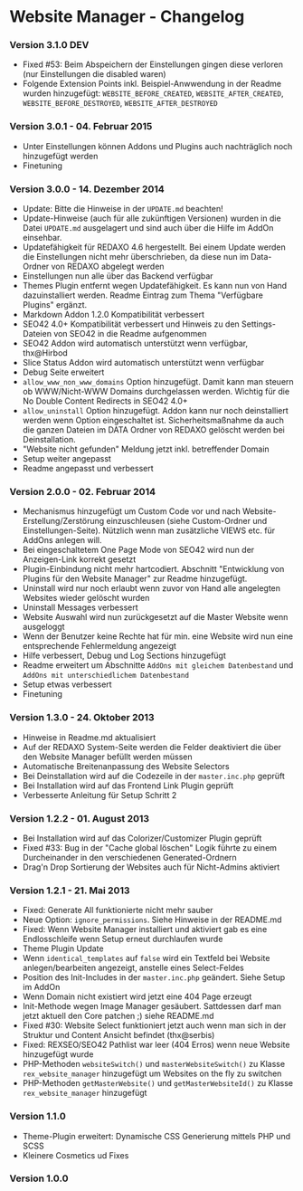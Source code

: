 Website Manager - Changelog
===========================

### Version 3.1.0 DEV

* Fixed #53: Beim Abspeichern der Einstellungen gingen diese verloren (nur Einstellungen die disabled waren)
* Folgende Extension Points inkl. Beispiel-Anwwendung in der Readme wurden hinzugefügt: `WEBSITE_BEFORE_CREATED`, `WEBSITE_AFTER_CREATED`, `WEBSITE_BEFORE_DESTROYED`, `WEBSITE_AFTER_DESTROYED`

### Version 3.0.1 - 04. Februar 2015

* Unter Einstellungen können Addons und Plugins auch nachträglich noch hinzugefügt werden
* Finetuning

### Version 3.0.0 - 14. Dezember 2014

* Update: Bitte die Hinweise in der `UPDATE.md` beachten!
* Update-Hinweise (auch für alle zukünftigen Versionen) wurden in die Datei `UPDATE.md` ausgelagert und sind auch über die Hilfe im AddOn einsehbar.
* Updatefähigkeit für REDAXO 4.6 hergestellt. Bei einem Update werden die Einstellungen nicht mehr überschrieben, da diese nun im Data-Ordner von REDAXO abgelegt werden
* Einstellungen nun alle über das Backend verfügbar
* Themes Plugin entfernt wegen Updatefähigkeit. Es kann nun von Hand dazuinstalliert werden. Readme Eintrag zum Thema "Verfügbare Plugins" ergänzt.
* Markdown Addon 1.2.0 Kompatibilität verbessert
* SEO42 4.0+ Kompatibilität verbessert und Hinweis zu den Settings-Dateien von SEO42 in die Readme aufgenommen
* SEO42 Addon wird automatisch unterstützt wenn verfügbar, thx@Hirbod
* Slice Status Addon wird automatisch unterstützt wenn verfügbar
* Debug Seite erweitert
* `allow_www_non_www_domains` Option hinzugefügt. Damit kann man steuern ob WWW/Nicht-WWW Domains durchgelassen werden. Wichtig für die No Double Content Redirects in SEO42 4.0+
* `allow_uninstall` Option hinzugefügt. Addon kann nur noch deinstalliert werden wenn Option eingeschaltet ist. Sicherheitsmaßnahme da auch die ganzen Dateien im DATA Ordner von REDAXO gelöscht werden bei Deinstallation.
* "Website nicht gefunden" Meldung jetzt inkl. betreffender Domain
* Setup weiter angepasst
* Readme angepasst und verbessert

### Version 2.0.0 - 02. Februar 2014

* Mechanismus hinzugefügt um Custom Code vor und nach Website-Erstellung/Zerstörung einzuschleusen (siehe Custom-Ordner und Einstellungen-Seite). Nützlich wenn man zusätzliche VIEWS etc. für AddOns anlegen will.
* Bei eingeschaltetem One Page Mode von SEO42 wird nun der Anzeigen-Link korrekt gesetzt
* Plugin-Einbindung nicht mehr hartcodiert. Abschnitt "Entwicklung von Plugins für den Website Manager" zur Readme hinzugefügt.
* Uninstall wird nur noch erlaubt wenn zuvor von Hand alle angelegten Websites wieder gelöscht wurden
* Uninstall Messages verbessert
* Website Auswahl wird nun zurückgesetzt auf die Master Website wenn ausgeloggt
* Wenn der Benutzer keine Rechte hat für min. eine Website wird nun eine entsprechende Fehlermeldung angezeigt
* Hilfe verbessert, Debug und Log Sections hinzugefügt
* Readme erweitert um Abschnitte `AddOns mit gleichem Datenbestand` und `AddOns mit unterschiedlichem Datenbestand`
* Setup etwas verbessert
* Finetuning

### Version 1.3.0 - 24. Oktober 2013

* Hinweise in Readme.md aktualisiert
* Auf der REDAXO System-Seite werden die Felder deaktiviert die über den Website Manager befüllt werden müssen
* Automatische Breitenanpassung des Website Selectors
* Bei Deinstallation wird auf die Codezeile in der `master.inc.php` geprüft
* Bei Installation wird auf das Frontend Link Plugin geprüft
* Verbesserte Anleitung für Setup Schritt 2

### Version 1.2.2 - 01. August 2013

* Bei Installation wird auf das Colorizer/Customizer Plugin geprüft
* Fixed #33: Bug in der "Cache global löschen" Logik führte zu einem Durcheinander in den verschiedenen Generated-Ordnern
* Drag'n Drop Sortierung der Websites auch für Nicht-Admins aktiviert

### Version 1.2.1 - 21. Mai 2013

* Fixed: Generate All funktionierte nicht mehr sauber
* Neue Option: `ignore_permissions`. Siehe Hinweise in der README.md
* Fixed: Wenn Website Manager installiert und aktiviert gab es eine Endlosschleife wenn Setup erneut durchlaufen wurde
* Theme Plugin Update
* Wenn `identical_templates` auf `false` wird ein Textfeld bei Website anlegen/bearbeiten angezeigt, anstelle eines Select-Feldes
* Position des Init-Includes in der `master.inc.php` geändert. Siehe Setup im AddOn
* Wenn Domain nicht existiert wird jetzt eine 404 Page erzeugt
* Init-Methode wegen Image Manager gesäubert. Sattdessen darf man jetzt aktuell den Core patchen ;) siehe README.md
* Fixed #30: Website Select funktioniert jetzt auch wenn man sich in der Struktur und Content Ansicht befindet (thx@serbis)
* Fixed: REXSEO/SEO42 Pathlist war leer (404 Erros) wenn neue Website hinzugefügt wurde
* PHP-Methoden `websiteSwitch()` und `masterWebsiteSwitch()` zu Klasse `rex_website_manager` hinzugefügt um Websites on the fly zu switchen
* PHP-Methoden `getMasterWebsite()` und `getMasterWebsiteId()` zu Klasse `rex_website_manager` hinzugefügt

### Version 1.1.0

* Theme-Plugin erweitert: Dynamische CSS Generierung mittels PHP und SCSS
* Kleinere Cosmetics ud Fixes

### Version 1.0.0




